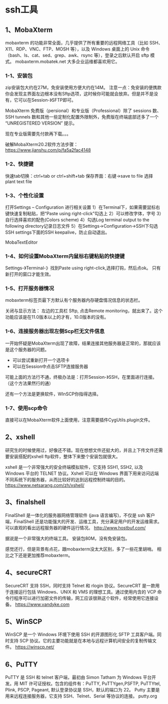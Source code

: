 # ssh工具

## 1、MobaXterm
mobaxterm 的功能非常全面，几乎提供了所有重要的远程网络工具（比如 SSH、X11、RDP、VNC、FTP、MOSH 等），以及 Windows 桌面上的 Unix 命令（bash、ls、cat、sed、grep、awk、rsync 等），登录之后默认开启 sftp 模式。
mobaxterm.mobatek.net
大多企业运维都喜欢用它。

### 1-1、安装包
zip安装包大约在27M，免安装使用方便大约在14M。
注意一点：免安装的便携款你会发现主界面左边根本没有Sftp选项，这时候你可能就会放弃。但是并不是没有，它可以在Session-》SFTP即可。

MobaXterm 免费版（persional）和专业版（Professional）除了 sessions 数、SSH tunnels 数和其他一些定制化配置外限制外，免费版在终端底部还多了一个 “UNREGISTERED VERSION” 提示。

现在专业版需要先付款再下载。。。

破解MobaXterm20.2软件方法步骤：https://www.jianshu.com/p/fa5a2fac4148

### 1-2、快捷键
快速tab切换：ctrl+tab   or    ctrl+shift+tab
保存界面：右键->save to file    选择plant text file

### 1-3、个性化设置
打开Settings – Configuration 进行相关设置
1）在Terminal下，如果需要鼠标右键快速复制粘贴，把“Paste using right-click”勾选上
2）可以修改字体，字号
3）自行选择喜欢的配色(Colors scheme)
4）勾选Log terminal output to the following directory记录日志文件
5）在Settings->Configuration->SSH下勾选SSH settings下面的SSH keepalive，防止自动退出。

MobaTextEditor

### 1-4、如何设置MobaXterm内鼠标右键粘贴的快捷键
Settings-》Terminal-》找到Paste using right-click,选择打钩，然后点ok。
只有新打开的窗口才能生效。

### 1-5、打开服务器情况
mobaxterm标签页最下方默认有个服务器内存硬盘情况信息的状态栏。

关闭与显示方法：
左边的工具栏 Sftp, 点击Remote monitoring，就出来了。这个功能应该是在11.0版本以上的才有，10.0版本的没有。

### 1-6、连接服务器出现左侧Scp栏无文件信息
一开始怀疑是MobaXterm出现了故障，结果连接其他服务器是正常的，那就应该是这个服务器的问题。
- 可以尝试重新打开一个选项卡
- 可以在Session中点击SFTP连接服务器

可能上面的方法行不通，终极办法是：打开Session-》SSH，在里面进行连接。（这个方法果然行的通）

还有一个方法是更换软件，WInSCP你指得选择。

### 1-7、使用scp命令
直接可以在MobaXterm软件上面使用，注意需要插件CygUtils.plugin文件。

## 2、xshell
研究生的时候使用过，好像还不错。现在想想文件还挺大的，并且上下传文件还需要安装搭配的xshell ftp软件，整体下来整个安装包就很大。

xshell 是一个非常强大的安全终端模拟软件，它支持 SSH1, SSH2, 以及 Windows 平台的 TELNET 协议。Xshell 可以在 Windows 界面下用来访问远端不同系统下的服务器，从而比较好的达到远程控制终端的目的。
https://www.netsarang.com/zh/xshell/

## 3、finalshell
FinalShell 是一体化的服务器网络管理软件 (java 语言编写)，不仅是 ssh 客户端，FinalShell 还是功能强大的开发、运维工具，充分满足用户的开发运维需求。
可以直观的看出远程服务器的硬件运行情况。
http://www.hostbuf.com/

据说是一个非常强大的终端工具。
安装包80M，没有免安装包。

感觉还行，但是背景有点花，跟mobaxterm没太大区别，多了一些花里胡哨。
相比之下还是更加推荐mobaxterm。

## 4、secureCRT
SecureCRT 支持 SSH，同时支持 Telnet 和 rlogin 协议。SecureCRT 是一款用于连接运行包括 Windows、UNIX 和 VMS 的理想工具。通过使用内含的 VCP 命令行程序可以进行加密文件的传输，网工应该很熟这个软件，经常使用它连接设备。
https://www.vandyke.com

## 5、WinSCP
WinSCP 是一个 Windows 环境下使用 SSH 的开源图形化 SFTP 工具客户端。同时支持 SCP 协议。它的主要功能就是在本地与远程计算机间安全的复制传输文件。
https://winscp.net/

## 6、PuTTY
PuTTY 是 SSH 和 telnet 客户端，最初由 Simon Tatham 为 Windows 平台开发。用 MIT 许可证授权。包含的组件有：PuTTY, PuTTYgen,PSFTP, PuTTYtel, Plink, PSCP, Pageant, 默认登录协议是 SSH，默认的端口为 22。
Putty 主要是用来远程连接服务器，它支持 SSH、Telnet、Serial 等协议的连接。
putty.org










